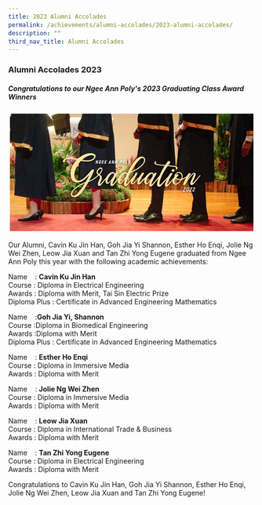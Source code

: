 ```yaml
---
title: 2023 Alumni Accolades
permalink: /achievements/alumni-accolades/2023-alumni-accolades/
description: ""
third_nav_title: Alumni Accolades
---
```

### Alumni Accolades 2023

##### Congratulations to our Ngee Ann Poly's 2023 Graduating Class Award Winners

![](/images/alumniweb.png)

Our Alumni, Cavin Ku Jin Han, Goh Jia Yi Shannon, Esther Ho Enqi, Jolie Ng Wei Zhen, Leow Jia Xuan and Tan Zhi Yong Eugene graduated from Ngee Ann Poly this year with the following academic achievements:

Name&nbsp; &nbsp; :&nbsp;**Cavin Ku Jin Han**  <br>
Course  : Diploma in Electrical Engineering  
Awards&nbsp;: Diploma with Merit, Tai Sin Electric Prize <br>
Diploma Plus : Certificate in Advanced Engineering Mathematics


Name&nbsp; &nbsp; :**Goh Jia Yi, Shannon** <br>
Course  :Diploma in Biomedical Engineering  
Awards&nbsp;:Diploma with Merit <br>
Diploma Plus : Certificate in Advanced Engineering Mathematics


Name&nbsp; &nbsp; :&nbsp;**Esther Ho Enqi** <br>
Course  : Diploma in Immersive Media<br>
Awards&nbsp;: Diploma with Merit


Name&nbsp; &nbsp; :&nbsp;**Jolie Ng Wei Zhen** <br>
Course  : Diploma in Immersive Media<br>
Awards&nbsp;: Diploma with Merit

Name&nbsp; &nbsp; :&nbsp;**Leow Jia Xuan** <br>
Course  : Diploma in International Trade &amp; Business<br>
Awards&nbsp;: Diploma with Merit

Name&nbsp; &nbsp; :&nbsp;**Tan Zhi Yong Eugene** <br>
Course  : Diploma in Electrical Engineering<br>
Awards&nbsp;: Diploma with Merit

Congratulations to Cavin Ku Jin Han, Goh Jia Yi Shannon, Esther Ho Enqi, Jolie Ng Wei Zhen, Leow Jia Xuan and Tan Zhi Yong Eugene!